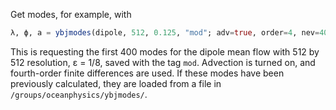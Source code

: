 Get modes, for example, with
```julia
λ, ϕ, a = ybjmodes(dipole, 512, 0.125, "mod"; adv=true, order=4, nev=400);
```
This is requesting the first 400 modes for the dipole mean flow with 512 by 512 resolution, ε = 1/8, saved with the tag `mod`. Advection is turned on, and fourth-order finite differences are used. If these modes have been previously calculated, they are loaded from a file in `/groups/oceanphysics/ybjmodes/`.
